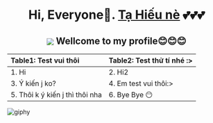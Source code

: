 <h1 align="center"> Hi, Everyone🐾. <a href="https://www.facebook.com/TaHieu2709/">Tạ Hiếu nè<a/> 💕💕💕 </h1>

<h2 align="center"> <img src="https://user-images.githubusercontent.com/71754731/143772295-3cbff4c7-6b31-4591-a452-d97a0d7ff83c.gif" with="100" heigh="100" align="center"> Wellcome to my profile😊😊😊 </h2>

| Table1: Test vui thôi | Table2: Test thử tí nhé :> |
| :--- | :--- |
| 1. Hi | 2. Hi2 |
| 3. Ý kiến j ko? | 4. Em test vui thôi:> |
| 5. Thôi k ý kiến j thì thôi nha | 6. Bye Bye 😶 |
![giphy](https://user-images.githubusercontent.com/71754731/143772295-3cbff4c7-6b31-4591-a452-d97a0d7ff83c.gif)
